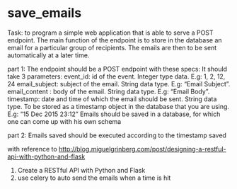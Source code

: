 # save_emails

Task: 
to program a simple web application that is able to serve a POST endpoint. The main function of the endpoint is to store in the database an email for a particular group of recipients. The emails are then to be sent automatically at a later time.

part 1:
The endpoint should be a POST endpoint with these specs:
It should take 3 parameters:
 event_id: id of the event. Integer type data. E.g: 1, 2, 12, 24
 email_subject: subject of the email. String data type. E.g: “Email Subject”.
 email_content : body of the email. String data type. E.g: “Email Body”.
 timestamp: date and time of which the email should be sent. String data type. To be stored as a timestamp object in the database that you are using. E.g: “15 Dec 2015 23:12”
 Emails should be saved in a database, for which one can come up with his own schema

part 2:
Emails saved should be executed according to the timestamp saved

with reference to http://blog.miguelgrinberg.com/post/designing-a-restful-api-with-python-and-flask
 
 1. Create a RESTful API with Python and Flask
 2. use celery to auto send the emails when a time is hit
 
 
